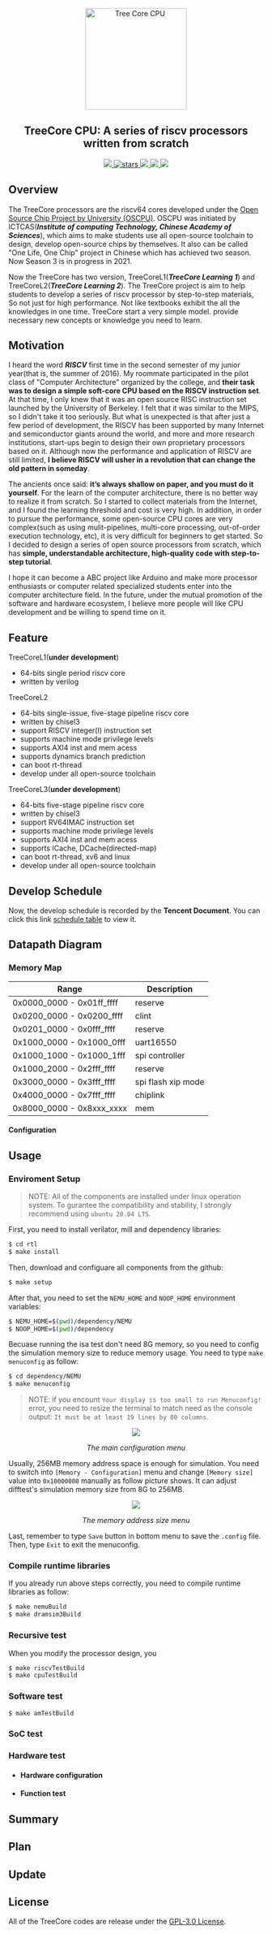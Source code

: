 <p align="center">
    <img width="200px" src="./.images/tree_core_logo.svg" align="center" alt="Tree Core CPU" />
    <h2 align="center">TreeCore CPU: A series of riscv processors written from scratch</h2>
</p>
<p align="center">
    <a href="./LICENSE">
      <img src="https://img.shields.io/github/license/microdynamics-cpu/tree_core_cpu?color=brightgreen&logo=github&style=flat-square">
    </a>
    <a href="https://github.com/microdynamics-cpu/tree-core-cpu">
      <img alt="stars" src="https://img.shields.io/github/stars/microdynamics-cpu/tree_core_cpu?color=blue&style=flat-square" />
    </a>
    <a href="https://github.com/microdynamics-cpu/tree-core-cpu">
      <img src="https://img.shields.io/badge/total%20lines-7k-red?style=flat-square">
    </a>
    <a href="https://github.com/OSCPU">
      <img src="https://img.shields.io/badge/sim%20framework-verilator%20NEMU%20difftest-red?style=flat-square">
  </a>
    <a href="./CONTRIBUTING.md">
      <img src="https://img.shields.io/badge/contribution-welcome-brightgreen?style=flat-square">
    </a>
</p>


## Overview
The TreeCore processors are the riscv64 cores developed under the [Open Source Chip Project by University (OSCPU)](https://github.com/OSCPU). OSCPU was initiated by ICTCAS(**_Institute of computing Technology, Chinese Academy of Sciences_**), which aims to make students use all open-source toolchain to design, develop open-source chips by themselves. It also can be called "One Life, One Chip" project in Chinese which has achieved two season. Now Season 3 is in progress in 2021.

Now the TreeCore has two version, TreeCoreL1(**_TreeCore Learning 1_**) and TreeCoreL2(**_TreeCore Learning 2_**). The TreeCore project is aim to help students to develop a series of riscv processor by step-to-step materials, So not just for high performance. Not like textbooks exhibit the all the knowledges in one time. TreeCore start a very simple model. provide necessary new concepts or knowledge you need to learn.


## Motivation
I heard the word **_RISCV_** first time in the second semester of my junior year(that is, the summer of 2016). My roommate participated in the pilot class of "Computer Architecture" organized by the college, and **their task was to design a simple soft-core CPU based on the RISCV instruction set**. At that time, I only knew that it was an open source RISC instruction set launched by the University of Berkeley. I felt that it was similar to the MIPS, so I didn't take it too seriously. But what is unexpected is that after just a few period of development, the RISCV has been supported by many Internet and semiconductor giants around the world, and more and more research institutions, start-ups begin to design their own proprietary processors based on it. Although now the performance and application of RISCV are still limited, **I believe RISCV will usher in a revolution that can change the old pattern in someday**.

The ancients once said: **it’s always shallow on paper, and you must do it yourself**. For the learn of the computer architecture, there is no better way to realize it from scratch. So I started to collect materials from the Internet, and I found the learning threshold and cost is very high. In addition, in order to pursue the performance, some open-source CPU cores are very complex(such as using mulit-pipelines, multi-core processing, out-of-order execution technology, etc), it is very difficult for beginners to get started. So I decided to design a series of open source processors from scratch, which has **simple, understandable architecture, high-quality code with step-to-step tutorial**.

I hope it can become a ABC project like Arduino and make more processor enthusiasts or computer related specialized students enter into the computer architecture field. In the future, under the mutual promotion of the software and hardware ecosystem, I believe more people will like CPU development and be willing to spend time on it.

## Feature
TreeCoreL1(**under development**)
* 64-bits single period riscv core
* written by verilog

TreeCoreL2
* 64-bits single-issue, five-stage pipeline riscv core
* written by chisel3
* support RISCV integer(I) instruction set
* supports machine mode privilege levels
* supports AXI4 inst and mem acess
* supports dynamics branch prediction
* can boot rt-thread
* develop under all open-source toolchain

TreeCoreL3(**under development**)
* 64-bits five-stage pipeline riscv core
* written by chisel3
* support RV64IMAC instruction set
* supports machine mode privilege levels
* supports AXI4 inst and mem acess
* supports ICache, DCache(directed-map)
* can boot rt-thread, xv6 and linux
* develop under all open-source toolchain

## Develop Schedule
Now, the develop schedule is recorded by the **Tencent Document**. You can click this link [schedule table](https://docs.qq.com/sheet/DY3lORW5Pa3pLRFpT?newPad=1&newPadType=clone&tab=BB08J2) to view it.

## Datapath Diagram

### Memory Map

| Range                     | Description                                         |
| ------------------------- | --------------------------------------------------- |
| 0x0000_0000 - 0x01ff_ffff | reserve                                             |
| 0x0200_0000 - 0x0200_ffff | clint                                               |
| 0x0201_0000 - 0x0fff_ffff | reserve                                             |
| 0x1000_0000 - 0x1000_0fff | uart16550                                           |
| 0x1000_1000 - 0x1000_1fff | spi controller                                      |
| 0x1000_2000 - 0x2fff_ffff | reserve                                             |
| 0x3000_0000 - 0x3fff_ffff | spi flash xip mode                                  |
| 0x4000_0000 - 0x7fff_ffff | chiplink                                            |
| 0x8000_0000 - 0x8xxx_xxxx | mem                                                 |

#### Configuration

## Usage

### Enviroment Setup
> NOTE: All of the components are installed under linux operation system. To gurantee the compatibility and stability, I strongly recommend using `ubuntu 20.04 LTS`.

First, you need to install verilator, mill and dependency libraries:
```bash
$ cd rtl
$ make install
```
Then, download and configuare all components from the github:
```bash
$ make setup
```
After that, you need to set the `NEMU_HOME` and `NOOP_HOME` environment variables:
```bash
$ NEMU_HOME=$(pwd)/dependency/NEMU
$ NOOP_HOME=$(pwd)/dependency
```

Becuase running the isa test don't need 8G memory, so you need to config the simulation memory size to reduce memory usage. You need to type  `make menuconfig` as follow:

```bash
$ cd dependency/NEMU
$ make menuconfig
```
> NOTE: if you encount `Your display is too small to run Menuconfig!` error, you need to resize the terminal to match need as the console output: `It must be at least 19 lines by 80 columns`.

<p align="center">
 <img src="https://raw.githubusercontent.com/microdynamics-cpu/tree-core-cpu-res/main/nemu-build.png"/>
 <p align="center">
  <em>The main configuration menu</em>
 </p>
</p>

Usually, 256MB memory address space is enough for simulation. You need to switch into `[Memory - Configuration]` menu and change `[Memory size]` value into `0x10000000` manually as follow picture shows. It can adjust difftest's simulation memory size from 8G to 256MB.

<p align="center">
 <img src="https://raw.githubusercontent.com/microdynamics-cpu/tree-core-cpu-res/main/nemu-build-mem.png"/>
 <p align="center">
  <em>The memory address size menu</em>
 </p>
</p>

Last, remember to type `Save` button in bottom menu to save the `.config` file. Then, type `Exit` to exit the menuconfig.

### Compile runtime libraries
If you already run above steps correctly, you need to compile runtime libraries as follow:

```bash
$ make nemuBuild
$ make dramsim3Build
```

### Recursive test
When you modify the processor design, you
```bash 
$ make riscvTestBuild
$ make cpuTestBuild
```

### Software test
```bash
$ make amTestBuild
```

### SoC test

### Hardware test

- #### Hardware configuration

- #### Function test

## Summary

## Plan

## Update

## License
All of the TreeCore codes are release under the [GPL-3.0 License](LICENSE).

